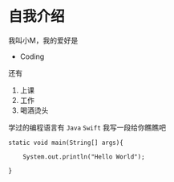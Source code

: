 # 自我介绍

我叫小M，我的爱好是 

* Coding

还有

1. 上课
2. 工作
3. 喝酒烫头

学过的编程语言有 `Java` `Swift` 我写一段给你瞧瞧吧

```
static void main(String[] args){

	System.out.println("Hello World");
	
}
```
